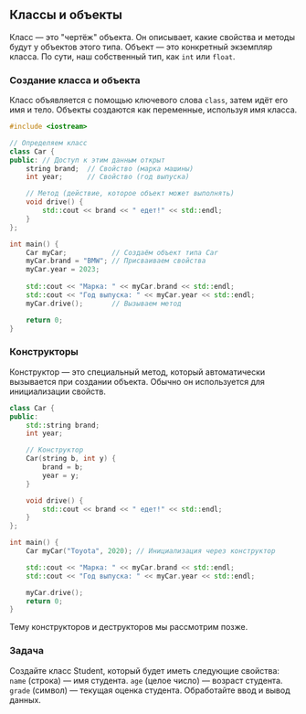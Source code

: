 ## Классы и объекты

Класс — это "чертёж" объекта. Он описывает, какие свойства и методы будут у объектов этого типа. Объект — это конкретный экземпляр класса. По сути, наш собственный тип, как `int` или `float`.

### Создание класса и объекта

Класс объявляется с помощью ключевого слова `class`, затем идёт его имя и тело. Объекты создаются как переменные, используя имя класса.

```cpp
#include <iostream>

// Определяем класс
class Car {
public: // Доступ к этим данным открыт
    string brand;  // Свойство (марка машины)
    int year;      // Свойство (год выпуска)

    // Метод (действие, которое объект может выполнять)
    void drive() {
        std::cout << brand << " едет!" << std::endl;
    }
};

int main() {
    Car myCar;           // Создаём объект типа Car
    myCar.brand = "BMW"; // Присваиваем свойства
    myCar.year = 2023;
    
    std::cout << "Марка: " << myCar.brand << std::endl;
    std::cout << "Год выпуска: " << myCar.year << std::endl;
    myCar.drive();       // Вызываем метод

    return 0;
}
```

### Конструкторы

Конструктор — это специальный метод, который автоматически вызывается при создании объекта. Обычно он используется для инициализации свойств.

```cpp
class Car {
public:
    std::string brand;
    int year;

    // Конструктор
    Car(string b, int y) {
        brand = b;
        year = y;
    }

    void drive() {
        std::cout << brand << " едет!" << std::endl;
    }
};

int main() {
    Car myCar("Toyota", 2020); // Инициализация через конструктор

    std::cout << "Марка: " << myCar.brand << std::endl;
    std::cout << "Год выпуска: " << myCar.year << std::endl;

    myCar.drive();
    return 0;
}
```

Тему конструкторов и деструкторов мы рассмотрим позже.

### Задача

Создайте класс Student, который будет иметь следующие свойства:
`name` (строка) — имя студента.
`age` (целое число) — возраст студента.
`grade` (символ) — текущая оценка студента.
Обработайте ввод и вывод данных.